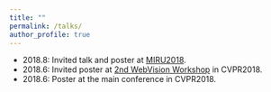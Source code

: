 ```yaml
---
title: ""
permalink: /talks/
author_profile: true
---
```


- 2018.8: Invited talk and poster at [MIRU2018](https://sites.google.com/view/miru2018sapporo/).
- 2018.6: Invited poster at [2nd WebVision Workshop](https://www.vision.ee.ethz.ch/webvision/workshop.html) in CVPR2018.
- 2018.6: Poster at the main conference in CVPR2018.